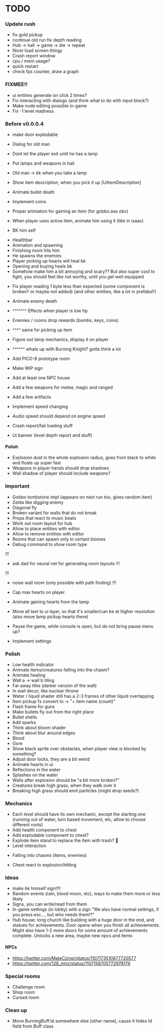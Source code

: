 # TODO

### Update rush

* fix gold pickup
* continue old run fix depth reading
* Hub -> hall -> game -> die -> repeat
* Nicer load screen thingy
* Crash report window
* cpu / mem usage? 
* quick restart
* check fps counter, draw a graph

### FIXMEE!!

* ui entities generate on click 2 times?
* Fix interacting with dialogs (and think what to do with input block?)
* Make node editing possible in-game
* Fix -1 level madness

### Before v0.0.0.4

* make door explodable
* Dialog for old man
* Dont let the player exit until he has a lamp
* Put lamps and weapons in hall
* Old man -> bk when you take a lamp

* Show item description, when you pick it up [UiItemDescription]
* Animate bullet death
* Implement coins
* Proper animation for gaining an item (for gobbo.ase obv)
* When player uses active item, animate him using it (like in isaac)

* BK him self
 + Healthbar
 + Animation and spawning
 + Finishing room hits him
 + He spawns the enemies
 + Player picking up hearts will heal bk
 + Opening and buying heals bk
 + Somehow make him a bit annoying and scary?? But also super cool to fight, you should feel like not worthy, until you get well equipped
 
* Fix player reading 1 byte less than expected (some component is broken? or maybe not added) (and other entities, like a lot in prefabs!!)

* Animate enemy death
* ^^^^^^^ Effects when player is low hp

* Enemies / rooms drop rewards (bombs, keys, coins)

* ^^^^ same for picking up item

* Figure out lamp mechanics, display it on player
* ^^^^^^ whats up with Burning Knight? gotta think a lot

* Add PICO-8 prototype room
* Make WIP sign
* Add at least one NPC house

* Add a few weapons for melee, magic and ranged
* Add a few artifacts

* Implement speed changing
* Audio speed should depend on engine speed

* Crash report/fail loading stuff

* Ui banner (level depth report and stuff)

#### Polish

* Explosion dust in the whole explosion radius, goes from black to white and floats up super fast
* Weapons in player hands should drop shadows
* Wall shadow of player should include weapons?

### Important

* Gobbo tombstone impl (appears on next run too, gives random item)
* Zelda like digging enemy
* Diagonal fly
* Broken variant for walls that do not break
* Props that react to music beats
* Work out room layout for hub
* Allow to place entities with editor
* Allow to remove entities with editor
* Rooms that can spawn only in certant biomes
* Debug command to show room type

!!!
* ask dad for neural net for generating room layouts
!!!

!!!
* noise wall room (only possible with path finding)
!!!

* Cap max hearts on player
* Animate gaining hearts from the lamp
* Move all text to ui layer, so that it's smaller/can be at higher resolution (also move lamp pickup hearts there)
* Pause the game, while console is open, but do not bring pause menu up?
* Implement settings

### Polish

* Low health indicator
* Animate items/creatures falling into the chasm?
* Animate healing
* Wall a -> wall b tiling
* Far away tiles (darker version of the wall)
* In wall decor, like nuclear throne
* Water / liquid shader still has a 2-3 frames of other liquid overlapping
* Item pickup fx convert to -> "+ item name (count)"
* Flash frame for guns
* Make bullets fly out from the right place
* Bullet shells
* Add sparks
* Think about bloom shader
* Think about blur around edges
* Blood
* Gore
* Show black sprite over obstacles, when player view is blocked by something?
* Adjust door locks, they are a bit weird
* Animate hearts in ui
* Reflections in the water
* Splashes on the water
* Walls after explosion should be "a bit more broken?"
* Creatures break high grass, when they walk over it
* Breaking high grass should emit particles (might drop seeds?)

### Mechanics

* Each level should have its own mechanic, except the starting one (running out of water, turn based movement, etc, allow to choose different roots)
* Add health component to chest
* Add explodable component to chest?
* Explode item stand to replace the item with trash? :thinking:
* Level interaction
 + Falling into chasms (items, enemies)
* Chest react to explosion/hitting

### Ideas

* make bk himself sign!!!!
* Random events (rain, blood moon, etc), ways to make them more or less likely
* Signs, you can write/read from them
* In-game settings (in lobby) with a sign "We also have normal settings, if you press esc..., but who needs them!?"
* Hub house: long church like building with a huge door in the end, and statues for achievements. Door opens when you finish all achievements. Might also have 1-2 more doors for some amount of achievements complete. Unlocks a new area, maybe new npcs and items

#### NPCs

* https://twitter.com/MateCziner/status/1107173510877720577
* https://twitter.com/128_mhz/status/1107158705772978176

### Special rooms

* Challenge room
* Shop room
* Cursed room

### Clean up

* Move BurningBuff.Id somewhere else (other name), cause it hides Id field from Buff class
